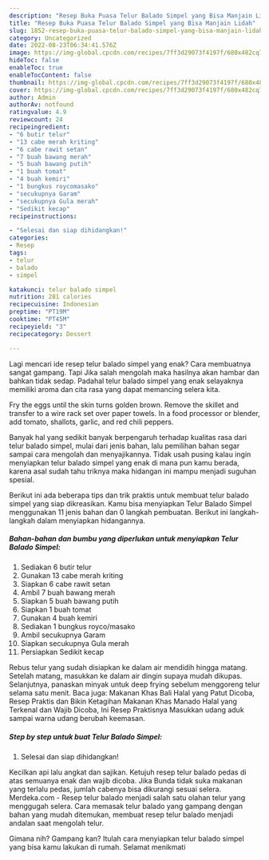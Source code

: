 ```yaml
---
description: "Resep Buka Puasa Telur Balado Simpel yang Bisa Manjain Lidah"
title: "Resep Buka Puasa Telur Balado Simpel yang Bisa Manjain Lidah"
slug: 1852-resep-buka-puasa-telur-balado-simpel-yang-bisa-manjain-lidah
category: Uncategorized
date: 2022-08-23T06:34:41.576Z
image: https://img-global.cpcdn.com/recipes/7ff3d29073f4197f/680x482cq70/telur-balado-simpel-foto-resep-utama.jpg
hideToc: false
enableToc: true
enableTocContent: false
thumbnail: https://img-global.cpcdn.com/recipes/7ff3d29073f4197f/680x482cq70/telur-balado-simpel-foto-resep-utama.jpg
cover: https://img-global.cpcdn.com/recipes/7ff3d29073f4197f/680x482cq70/telur-balado-simpel-foto-resep-utama.jpg
author: Admin
authorAv: notfound
ratingvalue: 4.9
reviewcount: 24
recipeingredient:
- "6 butir telur"
- "13 cabe merah kriting"
- "6 cabe rawit setan"
- "7 buah bawang merah"
- "5 buah bawang putih"
- "1 buah tomat"
- "4 buah kemiri"
- "1 bungkus roycomasako"
- "secukupnya Garam"
- "secukupnya Gula merah"
- "Sedikit kecap"
recipeinstructions:

- "Selesai dan siap dihidangkan!"
categories:
- Resep
tags:
- telur
- balado
- simpel

katakunci: telur balado simpel 
nutrition: 281 calories
recipecuisine: Indonesian
preptime: "PT19M"
cooktime: "PT45M"
recipeyield: "3"
recipecategory: Dessert

---
```



Lagi mencari ide resep telur balado simpel yang enak? Cara membuatnya sangat gampang. Tapi Jika salah mengolah maka hasilnya akan hambar dan bahkan tidak sedap. Padahal telur balado simpel yang enak selayaknya memiliki aroma dan cita rasa yang dapat memancing selera kita.


Fry the eggs until the skin turns golden brown. Remove the skillet and transfer to a wire rack set over paper towels. In a food processor or blender, add tomato, shallots, garlic, and red chili peppers.

Banyak hal yang sedikit banyak berpengaruh terhadap kualitas rasa dari telur balado simpel, mulai dari jenis bahan, lalu pemilihan bahan segar sampai cara mengolah dan menyajikannya. Tidak usah pusing kalau ingin menyiapkan telur balado simpel yang enak di mana pun kamu berada, karena asal sudah tahu triknya maka hidangan ini mampu menjadi suguhan spesial.


Berikut ini ada beberapa tips dan trik praktis untuk membuat telur balado simpel yang siap dikreasikan. Kamu bisa menyiapkan Telur Balado Simpel menggunakan 11 jenis bahan dan 0 langkah pembuatan. Berikut ini langkah-langkah dalam menyiapkan hidangannya.

<!--inarticleads1-->

##### Bahan-bahan dan bumbu yang diperlukan untuk menyiapkan Telur Balado Simpel:

1. Sediakan 6 butir telur
1. Gunakan 13 cabe merah kriting
1. Siapkan 6 cabe rawit setan
1. Ambil 7 buah bawang merah
1. Siapkan 5 buah bawang putih
1. Siapkan 1 buah tomat
1. Gunakan 4 buah kemiri
1. Sediakan 1 bungkus royco/masako
1. Ambil secukupnya Garam
1. Siapkan secukupnya Gula merah
1. Persiapkan Sedikit kecap


Rebus telur yang sudah disiapkan ke dalam air mendidih hingga matang. Setelah matang, masukkan ke dalam air dingin supaya mudah dikupas. Selanjutnya, panaskan minyak untuk deep frying sebelum menggoreng telur selama satu menit. Baca juga: Makanan Khas Bali Halal yang Patut Dicoba, Resep Praktis dan Bikin Ketagihan Makanan Khas Manado Halal yang Terkenal dan Wajib Dicoba, Ini Resep Praktisnya Masukkan udang aduk sampai warna udang berubah keemasan. 

<!--inarticleads2-->

##### Step by step untuk buat Telur Balado Simpel:


1. Selesai dan siap dihidangkan!

Kecilkan api lalu angkat dan sajikan. Ketujuh resep telur balado pedas di atas semuanya enak dan wajib dicoba. Jika Bunda tidak suka makanan yang terlalu pedas, jumlah cabenya bisa dikurangi sesuai selera. Merdeka.com - Resep telur balado menjadi salah satu olahan telur yang menggugah selera. Cara memasak telur balado yang gampang dengan bahan yang mudah ditemukan, membuat resep telur balado menjadi andalan saat mengolah telur. 

Gimana nih? Gampang kan? Itulah cara menyiapkan telur balado simpel yang bisa kamu lakukan di rumah. Selamat menikmati
